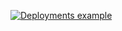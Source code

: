 [![Deployments example](https://github.com/parkminsoo99/github_action/actions/workflows/basic.yaml/badge.svg)](https://github.com/parkminsoo99/github_action/actions/workflows/basic.yaml)
